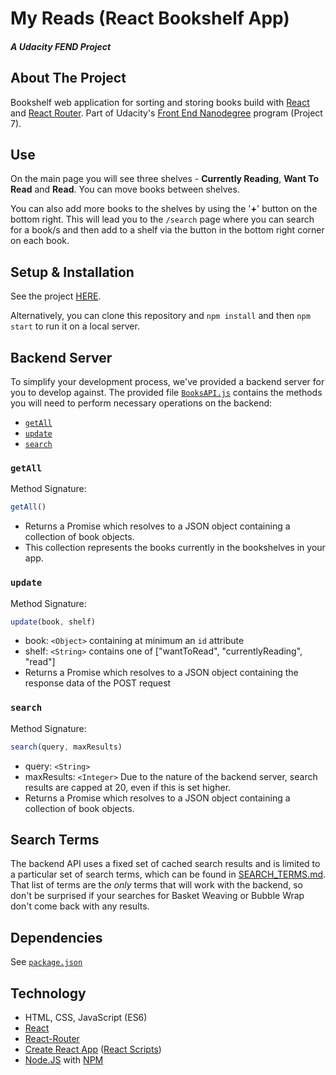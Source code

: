 # My Reads (React Bookshelf App)
##### *A Udacity FEND Project*

## About The Project

Bookshelf web application for sorting and storing books build with [React](https://reactjs.org/) and [React Router](https://reacttraining.com/react-router/). Part of Udacity's [Front End Nanodegree](https://eu.udacity.com/course/front-end-web-developer-nanodegree--nd001) program (Project 7). 

## Use

On the main page you will see three shelves - **Currently Reading**, **Want To Read** and **Read**. You can move books between shelves. 

You can also add more books to the shelves by using the '**+**' button on the bottom right. This will lead you to the `/search` page where you can search for a book/s and then add to a shelf via the button in the bottom right corner on each book. 

## Setup & Installation

See the project [HERE](https://todiros.github.io/my-reads/). 
    
Alternatively, you can clone this repository and `npm install` and then `npm start` to run it on a local server.  

## Backend Server

To simplify your development process, we've provided a backend server for you to develop against. The provided file [`BooksAPI.js`](src/BooksAPI.js) contains the methods you will need to perform necessary operations on the backend:

* [`getAll`](#getall)
* [`update`](#update)
* [`search`](#search)

### `getAll`

Method Signature:

```js
getAll()
```

* Returns a Promise which resolves to a JSON object containing a collection of book objects.
* This collection represents the books currently in the bookshelves in your app.

### `update`

Method Signature:

```js
update(book, shelf)
```

* book: `<Object>` containing at minimum an `id` attribute
* shelf: `<String>` contains one of ["wantToRead", "currentlyReading", "read"]  
* Returns a Promise which resolves to a JSON object containing the response data of the POST request

### `search`

Method Signature:

```js
search(query, maxResults)
```

* query: `<String>`
* maxResults: `<Integer>` Due to the nature of the backend server, search results are capped at 20, even if this is set higher.
* Returns a Promise which resolves to a JSON object containing a collection of book objects.

## Search Terms
The backend API uses a fixed set of cached search results and is limited to a particular set of search terms, which can be found in [SEARCH_TERMS.md](SEARCH_TERMS.md). That list of terms are the _only_ terms that will work with the backend, so don't be surprised if your searches for Basket Weaving or Bubble Wrap don't come back with any results.

## Dependencies 

See [`package.json`](https://github.com/Todiros/my-reads/blob/master/package.json)

## Technology

* HTML, CSS, JavaScript (ES6)
* [React](https://reactjs.org/)
* [React-Router](https://reacttraining.com/react-router/)
* [Create React App](https://github.com/facebookincubator/create-react-app) ([React Scripts](https://github.com/facebookincubator/create-react-app/blob/master/packages/react-scripts/template/README.md))
* [Node.JS](https://nodejs.org/en/) with [NPM](https://www.npmjs.com/)
